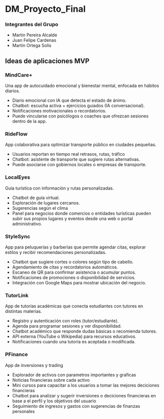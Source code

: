 # DM_Proyecto_Final

### Integrantes del Grupo
- Martin Pereira Alcalde
- Juan Felipe Cardenas
- Martin Ortega Solis

## Ideas de aplicaciones MVP

### MindCare+
Una app de autocuidado emocional y bienestar mental, enfocada en hábitos diarios.

- Diario emocional con IA que detecta el estado de ánimo.
- Chatbot: escucha activa + ejercicios guiados (IA conversacional).
- Notificaciones motivacionales o recordatorios.
- Puede vincularse con psicólogos o coaches que ofrezcan sesiones dentro de la app.

### RideFlow
App colaborativa para optimizar transporte público en ciudades pequeñas.

- Usuarios reportan en tiempo real retrasos, rutas, tráfico
- Chatbot: asistente de transporte que sugiere rutas alternativas.
- Puede asociarse con gobiernos locales o empresas de transporte.

### LocalEyes
Guía turística con información y rutas personalizadas.

- Chatbot de guía virtual.
- Exploración de lugares cercanos.
- Sugerencias según el clima
- Panel para negocios donde comercios o entidades turísticas pueden subir sus propios lugares y eventos desde una web o portal administrativo.

### StyleSync
App para peluquerías y barberías que permite agendar citas, explorar estilos y recibir recomendaciones personalizadas.

- Chatbot que sugiere cortes o colores según tipo de cabello.
- Agendamiento de citas y recordatorios automáticos.
- Escaneo de QR para confirmar asistencia o acumular puntos.
- Notificaciones de promociones o disponibilidad de servicios.
- Integración con Google Maps para mostrar ubicación del negocio.

### TutorLink
App de tutorías académicas que conecta estudiantes con tutores en distintas materias.

- Registro y autenticación con roles (tutor/estudiante).
- Agenda para programar sesiones y ver disponibilidad.
- Chatbot académico que responde dudas básicas o recomienda tutores.
- API externa (YouTube o Wikipedia) para recursos educativos.
- Notificaciones cuando una tutoría es aceptada o modificada.

### PFinance
App de inversiones y trading

- Explorador de activos con parametros importantes y graficas
- Noticias financieras sobre cada activo
- Mini cursos para capacitar a los usuarios a tomar las mejores deciciones financieras
- Chatbot para analizar y sugerir inversiones o deciciones financieras en base a el perfil y los objetivos del usuario
- Seguimiento de ingresos y gastos con sugerencias de finanzas personales
